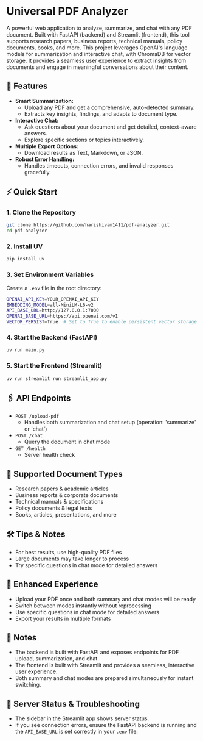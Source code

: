 # Universal PDF Analyzer

A powerful web application to analyze, summarize, and chat with any PDF document. Built with FastAPI (backend) and Streamlit (frontend), this tool supports research papers, business reports, technical manuals, policy documents, books, and more. This project leverages OpenAI's language models for summarization and interactive chat, with ChromaDB for vector storage. It provides a seamless user experience to extract insights from documents and engage in meaningful conversations about their content.

## 🚀 Features

- **Smart Summarization:**
  - Upload any PDF and get a comprehensive, auto-detected summary.
  - Extracts key insights, findings, and adapts to document type.
- **Interactive Chat:**
  - Ask questions about your document and get detailed, context-aware answers.
  - Explore specific sections or topics interactively.
- **Multiple Export Options:**
  - Download results as Text, Markdown, or JSON.
- **Robust Error Handling:**
  - Handles timeouts, connection errors, and invalid responses gracefully.

## ⚡ Quick Start

### 1. Clone the Repository

```bash
git clone https://github.com/harishivam1411/pdf-analyzer.git
cd pdf-analyzer
```

### 2. Install UV

```bash
pip install uv
```

### 3. Set Environment Variables

Create a `.env` file in the root directory:

```bash
OPENAI_API_KEY=YOUR_OPENAI_API_KEY
EMBEDDING_MODEL=all-MiniLM-L6-v2
API_BASE_URL=http://127.0.0.1:7000
OPENAI_BASE_URL=https://api.openai.com/v1
VECTOR_PERSIST=True  # Set to True to enable persistent vector storage with ChromaDB, or False to use in-memory storage
```

### 4. Start the Backend (FastAPI)

```bash
uv run main.py
```

### 5. Start the Frontend (Streamlit)

```bash
uv run streamlit run streamlit_app.py
```

## 🖇️ API Endpoints

- `POST /upload-pdf`
  - Handles both summarization and chat setup (operation: 'summarize' or 'chat')
- `POST /chat`
  - Query the document in chat mode
- `GET /health`
  - Server health check

## 📄 Supported Document Types

- Research papers & academic articles
- Business reports & corporate documents
- Technical manuals & specifications
- Policy documents & legal texts
- Books, articles, presentations, and more

## 🛠️ Tips & Notes

- For best results, use high-quality PDF files
- Large documents may take longer to process
- Try specific questions in chat mode for detailed answers

## 🌟 Enhanced Experience

- Upload your PDF once and both summary and chat modes will be ready
- Switch between modes instantly without reprocessing
- Use specific questions in chat mode for detailed answers
- Export your results in multiple formats

## 📝 Notes

- The backend is built with FastAPI and exposes endpoints for PDF upload, summarization, and chat.
- The frontend is built with Streamlit and provides a seamless, interactive user experience.
- Both summary and chat modes are prepared simultaneously for instant switching.

## 🔧 Server Status & Troubleshooting

- The sidebar in the Streamlit app shows server status.
- If you see connection errors, ensure the FastAPI backend is running and the `API_BASE_URL` is set correctly in your `.env` file.
